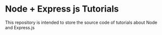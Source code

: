 # Node + Express js Tutorials

This repository is intended to store the source code of tutorials about Node and Express.js